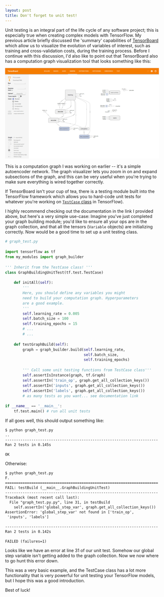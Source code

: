 ```yaml
---
layout: post
title: Don't forget to unit test!
---
```

Unit testing is an integral part of the life cycle of any software project; this is especially true when creating complex models with TensorFlow. My previous article briefly discussed the 'summary' capabilities of [TensorBoard](https://www.tensorflow.org/get_started/summaries_and_tensorboard?lipi=urn%3Ali%3Apage%3Ad_flagship3_pulse_read%3BhDaHDgrsRBOU7QwE13JCOA%3D%3D) which allow us to visualize the evolution of variables of interest, such as training and cross-validation costs, during the training process. Before I continue with this discussion, I'd also like to point out that TensorBoard also has a computation graph visualization tool that looks something like this:

![autoencoder](/images/autoencoder.png)

This is a computation graph I was working on earlier -- it's a simple autoencoder network. The graph visualizer lets you zoom in on and expand subsections of the graph, and this can be very useful when you're trying to make sure everything is wired together correctly.

If TensorBoard isn't your cup of tea, there is a testing module built into the TensorFlow framework which allows you to hard-code unit tests for whatever you're working on [`TestCase` class](https://www.tensorflow.org/api_docs/python/tf/test/TestCase?lipi=urn%3Ali%3Apage%3Ad_flagship3_pulse_read%3BhDaHDgrsRBOU7QwE13JCOA%3D%3D) in TensorFlow).

I highly recommend checking out the documentation in the link I provided above, but here's a very simple use-case: Imagine you've just completed your graph building module; you'd like to ensure all your ops are in the graph collection, and that all the tensors (`Variable` objects) are initializing correctly. Now would be a good time to set up a unit testing class.

```python
# graph_test.py

import tensorflow as tf
from my_modules import graph_builder

''' Inherit from the TestCase class! '''
class GraphBuildingUnitTest(tf.test.TestCase)

    def initAll(self):
        '''
        Here, you should define any variables you might﻿
        need to build your computation graph. Hyperparameters
        are a good example.﻿﻿
        '''
        self.learning_rate = 0.005
        self.batch_size = 100
        self.training_epochs = 15﻿﻿﻿﻿﻿﻿
        # ...
        # ...

    def testGraphBuild(self):
        graph = graph_builder.build(self.learning_rate,
                                    self.batch_size,
                                    self.training_epochs)

        ''' Call some unit testing functions from TestCase class'''
        self.assertIsInstance(graph, tf.Graph)
        self.assertIn('train_op', graph.get_all_collection_keys())
        self.assertIn('inputs', graph.get_all_collection_keys())﻿
        self.assertIn('labels', graph.get_all_collection_keys())
        # as many tests as you want... see documentation link

if __name__ == '__main__':
    tf.test.main() # run all unit tests﻿
```

If all goes well, this should output something like:

```
$ python graph_test.py
..
----------------------------------------------------------------------
Ran 2 tests in 0.145s

OK
```

Otherwise:

```
$ python graph_test.py
F.
======================================================================
FAIL: testBuild (__main__.GraphBuildingUnitTest)
----------------------------------------------------------------------
Traceback (most recent call last):
  File "graph_test.py.py", line 31, in testBuild
    self.assertIn('global_step_var', graph.get_all_collection_keys())
AssertionError: 'global_step_var' not found in ['train_op',
 'inputs', 'labels']

----------------------------------------------------------------------
Ran 2 tests in 0.142s

FAILED (failures=1)
```

Looks like we have an error at line 31 of our unit test. Somehow our global step variable isn't getting added to the graph collection. Now we now where to go hunt this error down.

This was a very basic example, and the TestCase class has a lot more functionality that is very powerful for unit testing your TensorFlow models, but I hope this was a good introduction.

Best of luck!
